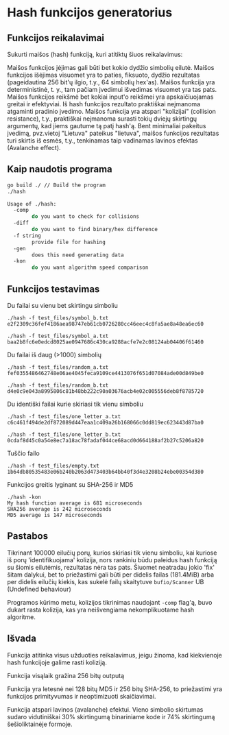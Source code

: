 # Hash funkcijos generatorius

## Funkcijos reikalavimai
Sukurti maišos (hash) funkciją, kuri atitiktų šiuos reikalavimus:

Maišos funkcijos įėjimas gali būti bet kokio dydžio simbolių eilutė.
Maišos funkcijos išėjimas visuomet yra to paties, fiksuoto, dydžio rezultatas (pageidautina 256 bit'ų ilgio, t.y., 64 simbolių hex'as).
Maišos funkcija yra deterministinė, t. y., tam pačiam įvedimui išvedimas visuomet yra tas pats.
Maišos funkcijos reikšmė bet kokiai input'o reikšmei yra apskaičiuojamas greitai ir efektyviai.
Iš hash funkcijos rezultato praktiškai neįmanoma atgaminti pradinio įvedimo.
Maišos funkcija yra atspari "kolizijai" (collision resistance), t.y., praktiškai neįmanoma surasti tokių dviejų skirtingų argumentų, kad jiems gautume tą patį hash'ą.
Bent minimaliai pakeitus įvedimą, pvz.vietoj "Lietuva" pateikus "lietuva", maišos funkcijos rezultatas turi skirtis iš esmės, t.y., tenkinamas taip vadinamas lavinos efektas (Avalanche effect).

## Kaip naudotis programa

```bash
go build ./ // Build the program
./hash

Usage of ./hash:
  -comp
        do you want to check for collisions
  -diff
        do you want to find binary/hex difference
  -f string
        provide file for hashing
  -gen
        does this need generating data
  -kon
        do you want algorithm speed comparison
```
## Funkcijos testavimas 

Du failai su vienu bet skirtingu simboliu
```
./hash -f test_files/symbol_b.txt
e2f2309c36fef4186aea98747eb61cb0726280cc46eec4c8fa5ae8a48ea6ec60

./hash -f test_files/symbol_a.txt
baa2b8fc6e0edcd8025ae0947686c430ca9288acfe7e2c08124ab04406f61460
```

Du failai iš daug (>1000) simbolių 
```
./hash -f test_files/random_a.txt    
fef0355486462748e06ae4045feca9109ce4413076f651d07084ade00d849be0

./hash -f test_files/random_b.txt
d4e0c9e043a8995806c81b48bb222c90a03676acb4e02c005556deb8f8785720
```

Du identiški failai kurie skiriasi tik vienu simboliu
```
./hash -f test_files/one_letter_a.txt                               
c6c461f494de2df872089d447eaa1c409a26b168066c0dd819ec623443d87ba0

./hash -f test_files/one_letter_b.txt
0cdaf8d45c0a54e8ec7a18ac78fadaf044ce68acd0d664188af2b27c5206a820
```

Tuščio failo
```
./hash -f test_files/empty.txt
1b64db80535483e06b240b2063d473403b64bb40f3d4e3208b24ebe00354d380
```

Funkcijos greitis lyginant su SHA-256 ir MD5
```
./hash -kon                      
My hash function average is 681 microseconds
SHA256 average is 242 microseconds
MD5 average is 147 microseconds
```

## Pastabos
Tikrinant 100000 eilučių porų, kurios skiriasi tik vienu simboliu, 
kai kuriose iš porų 'identifikuojama' kolizija, nors rankiniu būdu 
paleidus hash funkciją su šiomis eilutėmis, rezultatas nėra tas pats. Šiuomet neatradau jokio 'fix' šitam dalykui, 
bet to priežastimi gali būti per didelis failas (181.4MiB) arba per didelis eilučių kiekis, kas sukelė failų skaitytuve `bufio/Scanner`
UB (Undefined behaviour)

Programos kūrimo metu, kolizijos tikrinimas naudojant `-comp` flag'ą, buvo dukart rasta kolizija, kas yra neišvengiama nekomplikuotame hash algoritme.

## Išvada

Funkcija atitinka visus užduoties reikalavimus, jeigu žinoma, kad kiekvienoje hash funkcijoje galime rasti koliziją.

Funkcija visąlaik gražina 256 bitų outputą

Funkcija yra letesnė nei 128 bitų MD5 ir 256 bitų SHA-256, to priežastimi yra funkcijos primityvumas ir neoptimizuoti skaičiavimai.

Funkcija atspari lavinos (avalanche) efektui. Vieno simbolio skirtumas sudaro vidutiniškai 30% skirtingumą binariniame kode ir 74% skirtingumą šešioliktainėje formoje.

